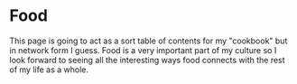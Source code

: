 # Food
This page is going to act as a sort table of contents for my "cookbook" but in network form I guess. Food is a very important part of my culture so I look forward to seeing all the interesting ways food connects with the rest of my life as a whole. 